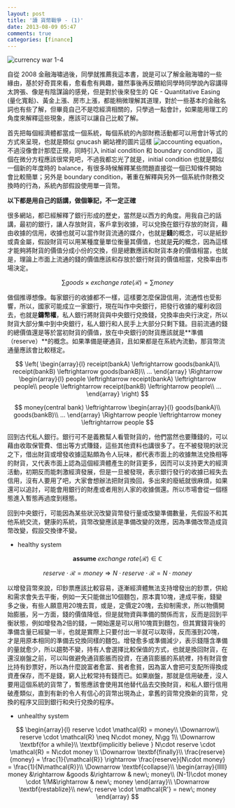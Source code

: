 ```yaml
---
layout: post
title: '讀 貨幣戰爭 - (1)'
date: 2013-08-09 05:47
comments: true
categories: [finance]
---
```


![currency war 1-4](http://user-image.logdown.io/user/838/blog/831/post/84441/vZKVfth7RwmsDeHBHiLt_Photo%203.jpg)

自從 2008 金融海嘯過後，同學就推薦我這本書，說是可以了解金融海嘯的一些緣由，基於好奇買來看，愈看愈有興趣，雖然事後再反饋給同學時同學說內容講得太誇張、像是有陰謀論的感覺，但是對於後來發生的 QE - Quantitative Easing (量化寬鬆)、黃金上漲、房市上漲，都能稍微理解其道理，對於一些基本的金融名詞也有些了解，但畢竟自己不是唸經濟相關的，只學過一點會計，如果能用理工的角度來解釋這些現象，應該可以讓自己比較了解。

<!--more-->

首先把每個經濟體都當成一個系統，每個系統的內部財務活動都可以用會計等式的方式來呈現，也就是類似 gnucash 網站裡的圖片這樣 ![accounting equation](http://www.gnucash.org/images/features/basics_AccountRelationships.png)，不過沒像會計那麼正規，同時引入 initial condition 和 boundary condition，這個在微分方程應該很常見吧，不過我都忘光了就是，initial condition 也就是類似一個新的年度時的 balance，有很多時候解釋某些問題直接從一個已知條件開始會比較簡單；另外是 boundary condition，著重在解釋與另外一個系統作財務交換時的行為，系統內部假設使用單一貨幣。


 **以下都是用自己的話講，做個筆記，不一定正確**

很多網站，都已經解釋了銀行形成的歷史，當然是以西方的角度。用我自己的話講，最初的銀行，讓人存放財貨，客戶拿到收據，可以兌換在銀行存放的財貨，藉由收據的信用，收據也就可以當作財貨流通的媒介，也就是**錢**的概念，可以是紙鈔或貴金屬，假設財貨可以用某種度量單位衡量其價值，也就是**元**的概念，因為這樣才能夠將財貨的價值分成小份的交換，但是總數應該和財貨本身的價值相當，也就是，理論上市面上流通的錢的價值應該和存放於銀行財貨的價值相當，兌換率由市場決定。

$$ \sum{ goods \times exchange\;rate(\mathcal{R}) }= \sum{ money} $$


做個推導想像。每家銀行的收據都不一樣，這樣要怎麼保證信用，流通性也受影響，所以，國家可能成立一家銀行，現在叫作中央銀行，把發行收據的權利收回去，也就是**鑄幣權**，私人銀行將財貨與中央銀行兌換錢，兌換率由央行決定，所以財貨大部分集中到中央銀行，私人銀行和人民手上大部分只剩下錢。目前流通的錢的總價值還是等於當初財貨的價值，放在中央銀行的財貨應該就是**準備（reserve）**的概念。如果準備是硬通貨，且如果都是在系統內流動，那貨幣流通量應該會比較穩定。  


$$  
\left(
\begin{array}{l}  
receipt(bankA) \leftrightarrow goods(bankA)\\
receipt(bankB) \leftrightarrow goods(bankB)\\
...
\end{array}
\Rightarrow
\begin{array}{l}
people \leftrightarrow receipt(bankA) \leftrightarrow people\\
people \leftrightarrow receipt(bankB) \leftrightarrow people\\
...
\end{array}
\right)
$$

$$  
money(central bank) \leftrightarrow
\begin{array}{l}
goods(bankA)\\
goods(bankB)\\
...
\end{array}
\Rightarrow 
people \leftrightarrow money \leftrightarrow people
$$



回到古代私人銀行。銀行可不是義務幫人看管財貨的，他們當然也要賺錢的，可以藉由收取保管費、借出等方式賺錢，這些其他資料也講很多了。在不被發現的狀況之下，借出財貨或增發收據這點頗為令人玩味，都代表市面上的收據無法兌換相等的財貨，又代表市面上認為這個經濟體產生的財貨更多，因而可以支持更大的經濟活動，初期反而能刺激經濟發展，但是一旦被發現，表示銀行發行的收據已經失去信用，沒有人要用了吧，大家會想辦法把財貨換回，多出來的廢紙就很麻煩，如果還可以追討，可能會用銀行的財產或者用別人家的收據償還。所以市場會從一個穩態進入暫態再過度到穩態。

回到中央銀行，可能因為某些狀況改變貨幣發行量或改變準備數量，先假設不和其他系統交流，健康的系統，貨幣改變應該是準備改變的效應，因為準備改幣造成貨幣改變，假設交換律不變。
- healthy system

$$
 \textbf{assume } exchange\; rate(\mathcal{R}) \in \mathbb{C}
$$

$$
reserve\cdot \mathcal{R} = money
\Rightarrow
N\cdot reserve \cdot \mathcal{R} = N\cdot money
$$

以增發貨幣來說，印鈔票應該比較容易，逐漸經濟體無法支持增發出的鈔票，供給和需求會失去平衡，例如一天只能做出10個麵包，原本賣10塊，達成平衡，錢變多之後，有些人願意用20塊去買，或是，定價定20塊，去抑制需求，所以物價開始膨脹，另一方面，錢的價值降低，但是就物資與準備的關係而言，反而是回到平衡狀態，例如增發為2倍的錢，一開始還是可以用10塊買到麵包，但其實錢背後的準備含量已經變一半，也就是實際上只要付出一半就可以取得，反而漲到20塊，才是用原本相同的準備去兌換同樣的麵包。增發愈多或準備減少，表示錢隱含準備的量就愈少，所以趨勢不變，持有人會選擇比較保值的方式，也就是換回財貨，在還沒崩盤之前，可以叫做避免通貨膨脹而投資，在通貨膨脹的系統裡，持有財貨會比持有鈔票好，所以為什麼說富者愈富、貧者愈貧，因為富人會把可支配所得換成資產保存，而不是錢，窮人比較常持有錢而已。如果崩盤，那就是信用破產，沒人要用這個系統的貨幣了，暫態應該會使用其他替代品去交換財貨，和私人銀行信用破產類似，直到有新的令人有信心的貨幣出現為止，拿舊的貨幣兌換新的貨幣，兌換的程序又回到銀行和央行兌換的程序。
- unhealthy system

$$
\begin{array}{l}
    reserve \cdot \mathcal{R} = money\\
    \Downarrow\\
    reserve \cdot \mathcal{R} \neq N\cdot money, N\gg 1\\
    \Downarrow \textbf{for a while}\\
    \textbf{implicitly believe } N\cdot reserve \cdot \mathcal{R} = N\cdot money \\
    \Downarrow \textbf{finally}\\
    \frac{reserve}{money} = \frac{1}{\mathcal{R}} \rightarrow \frac{reserve}{N\cdot money} = \frac{1}{N\mathcal{R}}\\
    \Downarrow \textbf{collapse}\\
    \begin{array}{lllll}
        money &\rightarrow &goods &\rightarrow & new\; money\\
        (N-1)\cdot money \cdot 1/M&\rightarrow & new\; money
    \end{array}\\
    \Downarrow \textbf{restablize}\\
    new\; reserve \cdot \mathcal{R'} =  new\; money
\end{array}
$$

